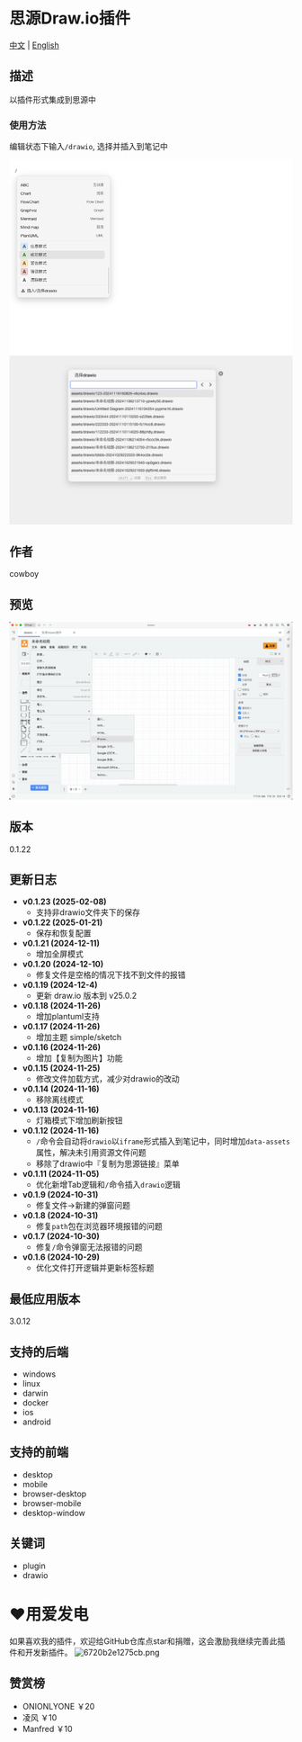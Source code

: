 
# 思源Draw.io插件

[中文](README_zh_CN.md) | [English](README.md)

## 描述
以插件形式集成到思源中

### 使用方法

编辑状态下输入`/drawio`, 选择并插入到笔记中

![命令模式插入drawio](asset/preview-1.png)
![选择或者新建drawio](asset/preview-2.png)

## 作者
cowboy

## 预览
![预览](preview.png)

## 版本
0.1.22

## 更新日志
- **v0.1.23 (2025-02-08)**
  - 支持非drawio文件夹下的保存
- **v0.1.22 (2025-01-21)**
  - 保存和恢复配置
- **v0.1.21 (2024-12-11)**
  - 增加全屏模式
- **v0.1.20 (2024-12-10)**
  - 修复文件是空格的情况下找不到文件的报错
- **v0.1.19 (2024-12-4)**
  - 更新 draw.io 版本到 v25.0.2
- **v0.1.18 (2024-11-26)**
  - 增加plantuml支持
- **v0.1.17 (2024-11-26)**
  - 增加主题 simple/sketch
- **v0.1.16 (2024-11-26)**
  - 增加【复制为图片】功能
- **v0.1.15 (2024-11-25)**
  - 修改文件加载方式，减少对drawio的改动
- **v0.1.14 (2024-11-16)**
  - 移除离线模式
- **v0.1.13 (2024-11-16)**
  - 灯箱模式下增加刷新按钮
- **v0.1.12 (2024-11-16)**
  - `/`命令会自动将`drawio`以`iframe`形式插入到笔记中，同时增加`data-assets`属性，解决未引用资源文件问题
  - 移除了drawio中『复制为思源链接』菜单
- **v0.1.11 (2024-11-05)**
  - 优化新增Tab逻辑和`/`命令插入`drawio`逻辑
- **v0.1.9 (2024-10-31)**
  - 修复文件->新建的弹窗问题
- **v0.1.8 (2024-10-31)**
  - 修复`path`包在浏览器环境报错的问题
- **v0.1.7 (2024-10-30)**
  - 修复`/`命令弹窗无法报错的问题
- **v0.1.6 (2024-10-29)**
  - 优化文件打开逻辑并更新标签标题

## 最低应用版本
3.0.12

## 支持的后端
- windows
- linux
- darwin
- docker
- ios
- android

## 支持的前端
- desktop
- mobile
- browser-desktop
- browser-mobile
- desktop-window

## 关键词
- plugin
- drawio

# ❤️用爱发电
如果喜欢我的插件，欢迎给GitHub仓库点star和捐赠，这会激励我继续完善此插件和开发新插件。
![6720b2e1275cb.png](https://s2.loli.net/2024/11/25/n9F1m4qihfHMtJv.png)

## 赞赏榜

- ONIONLYONE ￥20
- 凌风 ￥10
- Manfred ￥10